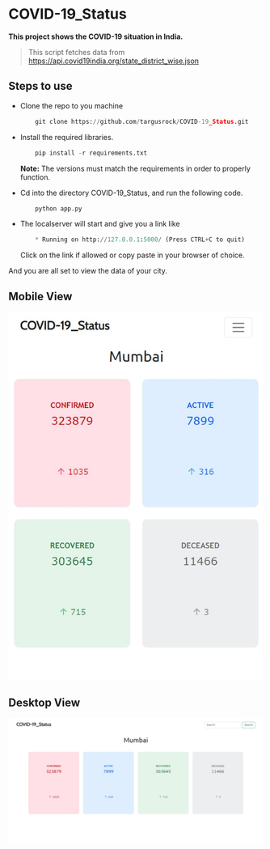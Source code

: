 # COVID-19_Status

**This project shows the COVID-19 situation in India.**

>This script fetches data from <https://api.covid19india.org/state_district_wise.json>


## Steps to use

- Clone the repo to you machine
    ``` Python 
        git clone https://github.com/targusrock/COVID-19_Status.git
    ```

- Install the required libraries.
    ``` Python 
        pip install -r requirements.txt
    ```
  
  **Note:** The versions must match the requirements in order to
  properly function.

- Cd into the directory COVID-19_Status, and run the following code.
    ``` Python 
        python app.py
    ```

- The localserver will start and give you a link like
    ``` Python 
        * Running on http://127.0.0.1:5000/ (Press CTRL+C to quit)
    ```

    Click on the link if allowed or copy paste in your browser of choice.

And you are all set to view the data of your city.

## Mobile View
<p align="center">
  <img src="images/mobile_view.jpeg">
</p>

## Desktop View
<p align="center">
  <img src="images/desktop_view.jpeg">
</p>